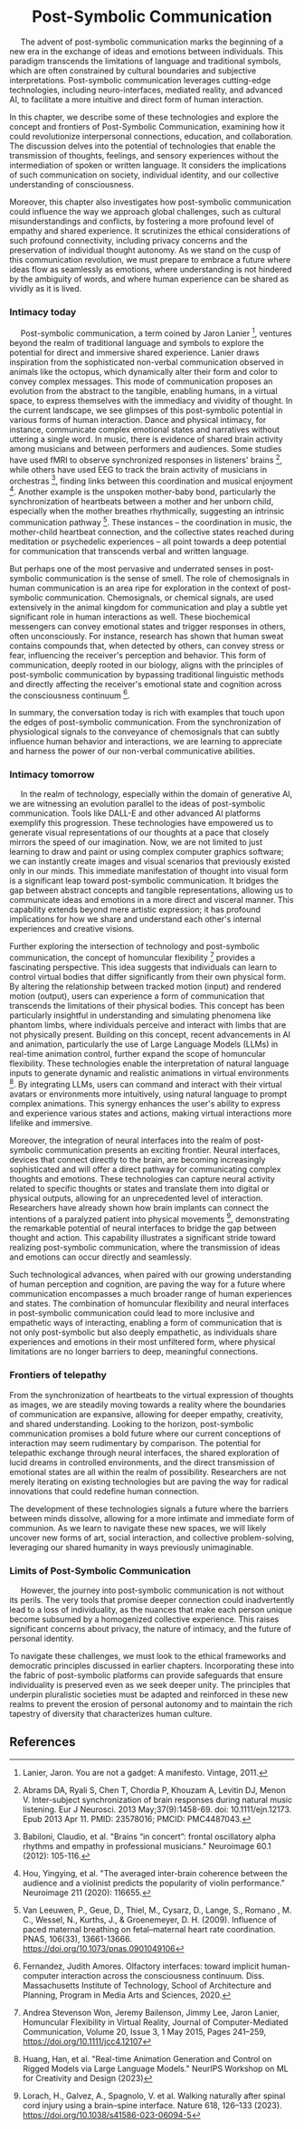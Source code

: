 <center> <h1> Post-Symbolic Communication </h1> </center>

&nbsp;&nbsp;&nbsp;&nbsp; The advent of post-symbolic communication marks the beginning of a new era in the exchange of ideas and emotions between individuals. This paradigm transcends the limitations of language and traditional symbols, which are often constrained by cultural boundaries and subjective interpretations. Post-symbolic communication leverages cutting-edge technologies, including neuro-interfaces, mediated reality, and advanced AI, to facilitate a more intuitive and direct form of human interaction.

In this chapter, we describe some of these technologies and explore the concept and frontiers of Post-Symbolic Communication, examining how it could revolutionize interpersonal connections, education, and collaboration. The discussion delves into the potential of technologies that enable the transmission of thoughts, feelings, and sensory experiences without the intermediation of spoken or written language. It considers the implications of such communication on society, individual identity, and our collective understanding of consciousness.

Moreover, this chapter also investigates how post-symbolic communication could influence the way we approach global challenges, such as cultural misunderstandings and conflicts, by fostering a more profound level of empathy and shared experience. It scrutinizes the ethical considerations of such profound connectivity, including privacy concerns and the preservation of individual thought autonomy. As we stand on the cusp of this communication revolution, we must prepare to embrace a future where ideas flow as seamlessly as emotions, where understanding is not hindered by the ambiguity of words, and where human experience can be shared as vividly as it is lived.

### Intimacy today

&nbsp;&nbsp;&nbsp;&nbsp; Post-symbolic communication, a term coined by Jaron Lanier [^1], ventures beyond the realm of traditional language and symbols to explore the potential for direct and immersive shared experience. Lanier draws inspiration from the sophisticated non-verbal communication observed in animals like the octopus, which dynamically alter their form and color to convey complex messages. This mode of communication proposes an evolution from the abstract to the tangible, enabling humans, in a virtual space, to express themselves with the immediacy and vividity of thought.
In the current landscape, we see glimpses of this post-symbolic potential in various forms of human interaction. Dance and physical intimacy, for instance, communicate complex emotional states and narratives without uttering a single word. In music, there is evidence of shared brain activity among musicians and between performers and audiences. Some studies have used fMRI to observe synchronized responses in listeners' brains [^2], while others have used EEG to track the brain activity of musicians in orchestras [^3], finding links between this coordination and musical enjoyment [^4]. Another example is the unspoken mother-baby bond, particularly the synchronization of heartbeats between a mother and her unborn child, especially when the mother breathes rhythmically, suggesting an intrinsic communication pathway [^5]. These instances – the coordination in music, the mother-child heartbeat connection, and the collective states reached during meditation or psychedelic experiences – all point towards a deep potential for communication that transcends verbal and written language.

But perhaps one of the most pervasive and underrated senses in post-symbolic communication is the sense of smell. The role of chemosignals in human communication is an area ripe for exploration in the context of post-symbolic communication. Chemosignals, or chemical signals, are used extensively in the animal kingdom for communication and play a subtle yet significant role in human interactions as well. These biochemical messengers can convey emotional states and trigger responses in others, often unconsciously. For instance, research has shown that human sweat contains compounds that, when detected by others, can convey stress or fear, influencing the receiver's perception and behavior. This form of communication, deeply rooted in our biology, aligns with the principles of post-symbolic communication by bypassing traditional linguistic methods and directly affecting the receiver's emotional state and cognition across the consciousness continuum [^6].

In summary, the conversation today is rich with examples that touch upon the edges of post-symbolic communication. From the synchronization of physiological signals to the conveyance of chemosignals that can subtly influence human behavior and interactions, we are learning to appreciate and harness the power of our non-verbal communicative abilities.


### Intimacy tomorrow

&nbsp;&nbsp;&nbsp;&nbsp; In the realm of technology, especially within the domain of generative AI, we are witnessing an evolution parallel to the ideas of post-symbolic communication. Tools like DALL-E and other advanced AI platforms exemplify this progression. These technologies have empowered us to generate visual representations of our thoughts at a pace that closely mirrors the speed of our imagination. Now, we are not limited to just learning to draw and paint or using complex computer graphics software; we can instantly create images and visual scenarios that previously existed only in our minds. This immediate manifestation of thought into visual form is a significant leap toward post-symbolic communication. It bridges the gap between abstract concepts and tangible representations, allowing us to communicate ideas and emotions in a more direct and visceral manner. This capability extends beyond mere artistic expression; it has profound implications for how we share and understand each other's internal experiences and creative visions.

Further exploring the intersection of technology and post-symbolic communication, the concept of homuncular flexibility [^7] provides a fascinating perspective. This idea suggests that individuals can learn to control virtual bodies that differ significantly from their own physical form. By altering the relationship between tracked motion (input) and rendered motion (output), users can experience a form of communication that transcends the limitations of their physical bodies. This concept has been particularly insightful in understanding and simulating phenomena like phantom limbs, where individuals perceive and interact with limbs that are not physically present. Building on this concept, recent advancements in AI and animation, particularly the use of Large Language Models (LLMs) in real-time animation control, further expand the scope of homuncular flexibility. These technologies enable the interpretation of natural language inputs to generate dynamic and realistic animations in virtual environments [^8]. By integrating LLMs, users can command and interact with their virtual avatars or environments more intuitively, using natural language to prompt complex animations. This synergy enhances the user's ability to express and experience various states and actions, making virtual interactions more lifelike and immersive.

Moreover, the integration of neural interfaces into the realm of post-symbolic communication presents an exciting frontier. Neural interfaces, devices that connect directly to the brain, are becoming increasingly sophisticated and will offer a direct pathway for communicating complex thoughts and emotions. These technologies can capture neural activity related to specific thoughts or states and translate them into digital or physical outputs, allowing for an unprecedented level of interaction. Researchers have already shown how brain implants can connect the intentions of a paralyzed patient into physical movements [^9], demonstrating the remarkable potential of neural interfaces to bridge the gap between thought and action. This capability illustrates a significant stride toward realizing post-symbolic communication, where the transmission of ideas and emotions can occur directly and seamlessly.

Such technological advances, when paired with our growing understanding of human perception and cognition, are paving the way for a future where communication encompasses a much broader range of human experiences and states. The combination of homuncular flexibility and neural interfaces in post-symbolic communication could lead to more inclusive and empathetic ways of interacting, enabling a form of communication that is not only post-symbolic but also deeply empathetic, as individuals share experiences and emotions in their most unfiltered form, where physical limitations are no longer barriers to deep, meaningful connections.


### Frontiers of telepathy 

From the synchronization of heartbeats to the virtual expression of thoughts as images, we are steadily moving towards a reality where the boundaries of communication are expansive, allowing for deeper empathy, creativity, and shared understanding. Looking to the horizon, post-symbolic communication promises a bold future where our current conceptions of interaction may seem rudimentary by comparison. The potential for telepathic exchange through neural interfaces, the shared exploration of lucid dreams in controlled environments, and the direct transmission of emotional states are all within the realm of possibility. Researchers are not merely iterating on existing technologies but are paving the way for radical innovations that could redefine human connection.

The development of these technologies signals a future where the barriers between minds dissolve, allowing for a more intimate and immediate form of communion. As we learn to navigate these new spaces, we will likely uncover new forms of art, social interaction, and collective problem-solving, leveraging our shared humanity in ways previously unimaginable.


### Limits of Post-Symbolic Communication

&nbsp;&nbsp;&nbsp;&nbsp; However, the journey into post-symbolic communication is not without its perils. The very tools that promise deeper connection could inadvertently lead to a loss of individuality, as the nuances that make each person unique become subsumed by a homogenized collective experience. This raises significant concerns about privacy, the nature of intimacy, and the future of personal identity.

To navigate these challenges, we must look to the ethical frameworks and democratic principles discussed in earlier chapters. Incorporating these into the fabric of post-symbolic platforms can provide safeguards that ensure individuality is preserved even as we seek deeper unity. The principles that underpin pluralistic societies must be adapted and reinforced in these new realms to prevent the erosion of personal autonomy and to maintain the rich tapestry of diversity that characterizes human culture.

## References

[^1]: Lanier, Jaron. You are not a gadget: A manifesto. Vintage, 2011.

[^2]: Abrams DA, Ryali S, Chen T, Chordia P, Khouzam A, Levitin DJ, Menon V. Inter-subject synchronization of brain responses during natural music listening. Eur J Neurosci. 2013 May;37(9):1458-69. doi: 10.1111/ejn.12173. Epub 2013 Apr 11. PMID: 23578016; PMCID: PMC4487043.

[^3]: Babiloni, Claudio, et al. "Brains “in concert”: frontal oscillatory alpha rhythms and empathy in professional musicians." Neuroimage 60.1 (2012): 105-116.

[^4]: Hou, Yingying, et al. "The averaged inter-brain coherence between the audience and a violinist predicts the popularity of violin performance." Neuroimage 211 (2020): 116655.

[^5]: Van Leeuwen, P., Geue, D., Thiel, M., Cysarz, D., Lange, S., Romano , M. C., Wessel, N., Kurths, J., & Groenemeyer, D. H. (2009). Influence of paced maternal breathing on fetal–maternal heart rate coordination. PNAS, 106(33), 13661-13666. https://doi.org/10.1073/pnas.0901049106

[^6]: Fernandez, Judith Amores. Olfactory interfaces: toward implicit human-computer interaction across the consciousness continuum. Diss. Massachusetts Institute of Technology, School of Architecture and Planning, Program in Media Arts and Sciences, 2020.

[^7]: Andrea Stevenson Won, Jeremy Bailenson, Jimmy Lee, Jaron Lanier, Homuncular Flexibility in Virtual Reality, Journal of Computer-Mediated Communication, Volume 20, Issue 3, 1 May 2015, Pages 241–259, https://doi.org/10.1111/jcc4.12107

[^8]: Huang, Han, et al. "Real-time Animation Generation and Control on Rigged Models via Large Language Models." NeurIPS Workshop on ML for Creativity and Design (2023)

[^9]: Lorach, H., Galvez, A., Spagnolo, V. et al. Walking naturally after spinal cord injury using a brain–spine interface. Nature 618, 126–133 (2023). https://doi.org/10.1038/s41586-023-06094-5
